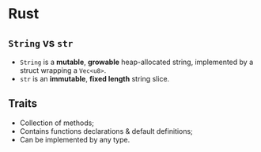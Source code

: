 # Rust

## `String` vs `str`

- `String` is a **mutable**, **growable** heap-allocated string, implemented by
  a struct wrapping a `Vec<u8>`.
- `str` is an **immutable**, **fixed length** string slice.

## Traits

- Collection of methods;
- Contains functions declarations & default definitions;
- Can be implemented by any type.
